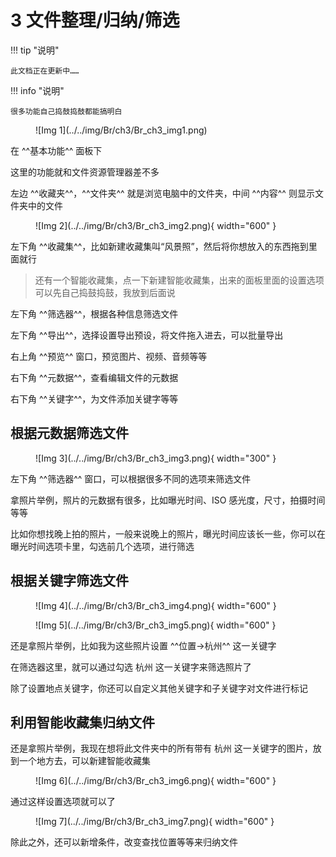 # 3 文件整理/归纳/筛选

!!! tip "说明"

    此文档正在更新中……

!!! info "说明"
    
    很多功能自己捣鼓捣鼓都能搞明白

<figure markdown="span">
![Img 1](../../img/Br/ch3/Br_ch3_img1.png)
</figure>

在 ^^基本功能^^ 面板下

这里的功能就和文件资源管理器差不多

左边 ^^收藏夹^^，^^文件夹^^ 就是浏览电脑中的文件夹，中间 ^^内容^^ 则显示文件夹中的文件

<figure markdown="span">
![Img 2](../../img/Br/ch3/Br_ch3_img2.png){ width="600" }
</figure>

左下角 ^^收藏集^^，比如新建收藏集叫“风景照”，然后将你想放入的东西拖到里面就行

> 还有一个智能收藏集，点一下新建智能收藏集，出来的面板里面的设置选项可以先自己捣鼓捣鼓，我放到后面说

左下角 ^^筛选器^^，根据各种信息筛选文件

左下角 ^^导出^^，选择设置导出预设，将文件拖入进去，可以批量导出

右上角 ^^预览^^ 窗口，预览图片、视频、音频等等

右下角 ^^元数据^^，查看编辑文件的元数据

右下角 ^^关键字^^，为文件添加关键字等等

## 根据元数据筛选文件

<figure markdown="span">
![Img 3](../../img/Br/ch3/Br_ch3_img3.png){ width="300" }
</figure>

左下角 ^^筛选器^^ 窗口，可以根据很多不同的选项来筛选文件

拿照片举例，照片的元数据有很多，比如曝光时间、ISO 感光度，尺寸，拍摄时间等等

比如你想找晚上拍的照片，一般来说晚上的照片，曝光时间应该长一些，你可以在曝光时间选项卡里，勾选前几个选项，进行筛选

## 根据关键字筛选文件

<div class="grid" id="grid-mid" markdown>
<figure markdown="span">
![Img 4](../../img/Br/ch3/Br_ch3_img4.png){ width="600" }
</figure>

<figure markdown="span">
![Img 5](../../img/Br/ch3/Br_ch3_img5.png){ width="600" }
</figure>
</div>

还是拿照片举例，比如我为这些照片设置 ^^位置->杭州^^ 这一关键字

在筛选器这里，就可以通过勾选 杭州 这一关键字来筛选照片了

除了设置地点关键字，你还可以自定义其他关键字和子关键字对文件进行标记

## 利用智能收藏集归纳文件

还是拿照片举例，我现在想将此文件夹中的所有带有 杭州 这一关键字的图片，放到一个地方去，可以新建智能收藏集

<figure markdown="span">
![Img 6](../../img/Br/ch3/Br_ch3_img6.png){ width="600" }
</figure>

通过这样设置选项就可以了

<figure markdown="span">
![Img 7](../../img/Br/ch3/Br_ch3_img7.png){ width="600" }
</figure>

除此之外，还可以新增条件，改变查找位置等等来归纳文件